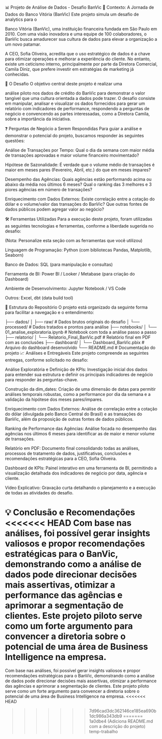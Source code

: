 📊 Projeto de Análise de Dados - Desafio BanVic
🏦 Contexto: A Jornada de Dados do Banco Vitória (BanVic)
Este projeto simula um desafio de analytics para o 

Banco Vitória (BanVic), uma instituição financeira fundada em São Paulo em 2010. Com uma visão inovadora e uma equipe de 100 colaboradores, o BanVic busca amadurecer sua cultura de dados para elevar a organização a um novo patamar.





A CEO, Sofia Oliveira, acredita que o uso estratégico de dados é a chave para otimizar operações e melhorar a experiência do cliente. No entanto, existe um ceticismo interno, principalmente por parte da Diretora Comercial, Camila Diniz, que prefere investir em estratégias de marketing já conhecidas.


🎯 O Desafio
O objetivo central deste projeto é realizar uma 

análise piloto nos dados de crédito do BanVic para demonstrar o valor tangível que uma cultura orientada a dados pode trazer. O desafio consiste em manipular, analisar e visualizar os dados fornecidos para gerar um relatório com indicadores de performance, respondendo a perguntas de negócio e convencendo as partes interessadas, como a Diretora Camila, sobre a importância da iniciativa.





❓ Perguntas de Negócio a Serem Respondidas
Para guiar a análise e demonstrar o potencial do projeto, buscamos responder às seguintes questões:


Análise de Transações por Tempo: Qual o dia da semana com maior média de transações aprovadas e maior volume financeiro movimentado? 


Hipótese de Sazonalidade: É verdade que o volume médio de transações é maior em meses pares (Fevereiro, Abril, etc.) do que em meses ímpares? 

Desempenho das Agências: Quais agências estão performando acima ou abaixo da média nos últimos 6 meses? Qual o ranking das 3 melhores e 3 piores agências em número de transações? 




Enriquecimento com Dados Externos: Existe correlação entre a cotação do dólar e o volume/valor das transações do BanVic? Que outras fontes de dados públicos podem agregar valor ao negócio? 



🛠️ Ferramentas Utilizadas
Para a execução deste projeto, foram utilizadas as seguintes tecnologias e ferramentas, conforme a liberdade sugerida no desafio:

(Nota: Personalize esta seção com as ferramentas que você utilizou)

Linguagem de Programação: Python (com bibliotecas Pandas, Matplotlib, Seaborn)

Banco de Dados: SQL (para manipulação e consultas)

Ferramenta de BI: Power BI / Looker / Metabase (para criação do Dashboard)

Ambiente de Desenvolvimento: Jupyter Notebook / VS Code

Outros: Excel, dbt (data build tool)

📂 Estrutura do Repositório
O projeto está organizado da seguinte forma para facilitar a navegação e o entendimento:

├── dados/
│   ├── raw/                  # Dados brutos originais do desafio
│   └── processed/            # Dados tratados e prontos para análise
├── notebooks/
│   └── 01_analise_exploratoria.ipynb  # Notebook com toda a análise passo a passo
├── relatorio/
│   └── Relatorio_Final_BanVic.pdf # Relatório final em PDF com as conclusões
├── dashboard/
│   └── Dashboard_BanVic.pbix   # Arquivo do dashboard desenvolvido
└── README.md                   # Documentação do projeto
📈 Análises e Entregáveis
Este projeto compreende as seguintes entregas, conforme solicitado no desafio:


Análise Exploratória e Definição de KPIs: Investigação inicial dos dados para entender sua estrutura e definir os principais indicadores de negócio para responder às perguntas-chave.



Construção da dim_dates: Criação de uma dimensão de datas para permitir análises temporais robustas, como a performance por dia da semana e a validação da hipótese dos meses pares/ímpares.


Enriquecimento com Dados Externos: Análise de correlação entre a cotação do dólar (divulgada pelo Banco Central do Brasil) e as transações do BanVic, além da proposição de outras fontes de dados públicos.


Ranking de Performance das Agências: Análise focada no desempenho das agências nos últimos 6 meses para identificar as de maior e menor volume de transações.



Relatório em PDF: Documento final consolidando todas as análises, processos de tratamento de dados, justificativas, conclusões e recomendações estratégicas para a CEO, Sofia Oliveira.




Dashboard de KPIs: Painel interativo em uma ferramenta de BI, permitindo a visualização detalhada dos indicadores de negócio por data, agência e cliente.


Vídeo Explicativo: Gravação curta detalhando o planejamento e a execução de todas as atividades do desafio.

💡 Conclusão e Recomendações
<<<<<<< HEAD
Com base nas análises, foi possível gerar insights valiosos e propor recomendações estratégicas para o BanVic, demonstrando como a análise de dados pode direcionar decisões mais assertivas, otimizar a performance das agências e aprimorar a segmentação de clientes. Este projeto piloto serve como um forte argumento para convencer a diretoria sobre o potencial de uma área de Business Intelligence na empresa.
=======
Com base nas análises, foi possível gerar insights valiosos e propor recomendações estratégicas para o BanVic, demonstrando como a análise de dados pode direcionar decisões mais assertivas, otimizar a performance das agências e aprimorar a segmentação de clientes. Este projeto piloto serve como um forte argumento para convencer a diretoria sobre o potencial de uma área de Business Intelligence na empresa.
<<<<<<< HEAD
>>>>>>> 7d96cad3dc362146ce185ea690b1dc986a343db9
=======
>>>>>>> 1a0dbe4 (Adiciona README.md com a descrição do projeto)
>>>>>>> temp-trabalho
